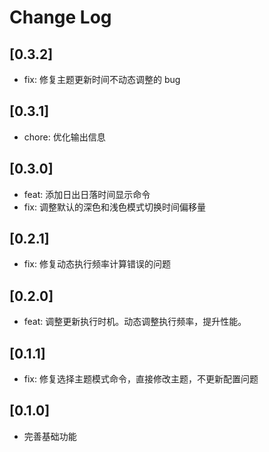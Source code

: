 # Change Log

## [0.3.2]

- fix: 修复主题更新时间不动态调整的 bug

## [0.3.1]

- chore: 优化输出信息

## [0.3.0]

- feat: 添加日出日落时间显示命令
- fix: 调整默认的深色和浅色模式切换时间偏移量

## [0.2.1]

- fix: 修复动态执行频率计算错误的问题

## [0.2.0]

- feat: 调整更新执行时机。动态调整执行频率，提升性能。

## [0.1.1]

- fix: 修复选择主题模式命令，直接修改主题，不更新配置问题

## [0.1.0]

- 完善基础功能
